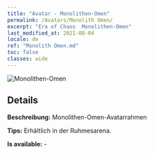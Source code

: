 ```yaml
---
title: "Avatar - Monolithen-Omen"
permalink: /Avatars/Monolith Omen/
excerpt: "Era of Chaos  Monolithen-Omen"
last_modified_at: 2021-08-04
locale: de
ref: "Monolith Omen.md"
toc: false
classes: wide
---
```

 ![Monolithen-Omen](/images/a/avatarFrame_85.png)

## Details

 **Beschreibung:** Monolithen-Omen-Avatarrahmen 

 **Tips:** Erhältlich in der Ruhmesarena. 

 **Is available:**  - 

